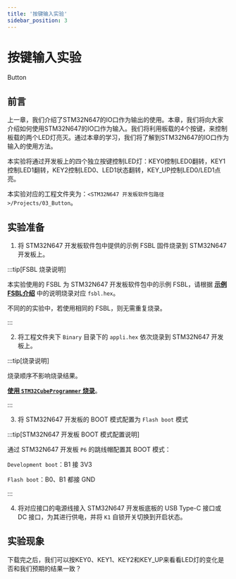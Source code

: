 ```yaml
---
title: '按键输入实验'
sidebar_position: 3
---
```


# 按键输入实验

Button

## 前言

上一章，我们介绍了STM32N647的IO口作为输出的使用。本章，我们将向大家介绍如何使用STM32N647的IO口作为输入。我们将利用板载的4个按键，来控制板载的两个LED灯亮灭。通过本章的学习，我们将了解到STM32N647的IO口作为输入的使用方法。

本实验将通过开发板上的四个独立按键控制LED灯：KEY0控制LED0翻转，KEY1控制LED1翻转，KEY2控制LED0、LED1状态翻转，KEY_UP控制LED0/LED1点亮。

本实验对应的工程文件夹为：`<STM32N647 开发板软件包路径>/Projects/03_Button`。

## 实验准备

1. 将 STM32N647 开发板软件包中提供的示例 FSBL 固件烧录到 STM32N647 开发板上。

:::tip[FSBL 烧录说明]

本实验使用的 FSBL 为 STM32N647 开发板软件包中的示例 FSBL，请根据 [**示例 FSBL介绍**](../start-guide/software-package/software-package.md#fsbl) 中的说明烧录对应 `fsbl.hex`。

不同的的实验中，若使用相同的 FSBL，则无需重复烧录。

:::

2. 将工程文件夹下 `Binary` 目录下的 `appli.hex` 依次烧录到 STM32N647 开发板上。

:::tip[烧录说明]

烧录顺序不影响烧录结果。

[**使用 `STM32CubeProgrammer` 烧录**](../start-guide/start-development/step-by-step.md#step-3-使用-stm32cubeprogrammer-烧录)。

:::

3. 将 STM32N647 开发板的 BOOT 模式配置为 `Flash boot` 模式

:::tip[STM32N647 开发板 BOOT 模式配置说明]

通过 STM32N647 开发板 `P6` 的跳线帽配置其 BOOT 模式：

`Development boot`：B1 接 3V3

`Flash boot`：B0、B1 都接 GND

:::

4. 将对应接口的电源线接入 STM32N647 开发板底板的 USB Type-C 接口或 DC 接口，为其进行供电，并将 `K1` 自锁开关切换到开启状态。

## 实验现象

下载完之后，我们可以按KEY0、KEY1、KEY2和KEY_UP来看看LED灯的变化是否和我们预期的结果一致？